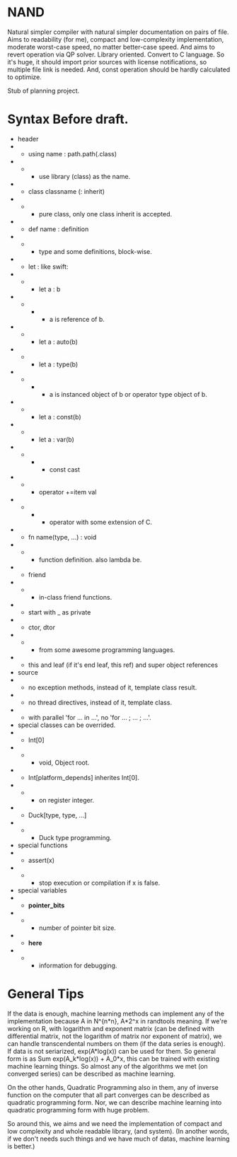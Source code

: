 # NAND
Natural simpler compiler with natural simpler documentation on pairs of file.
Aims to readability (for me), compact and low-complexity implementation, moderate worst-case speed, no matter better-case speed.
And aims to revert operation via QP solver. Library oriented. Convert to C language. So it's huge, it should import prior sources with license notifications, so multiple file link is needed. And, const operation should be hardly calculated to optimize.  

Stub of planning project.

# Syntax Before draft.
* header
* * using name : path.path(.class)
* * * use library (class) as the name.
* * class classname (: inherit)
* * * pure class, only one class inherit is accepted.
* * def name : definition
* * * type and some definitions, block-wise.
* * let : like swift:
* * * let a : b
* * * * a is reference of b.
* * * let a : auto(b)
* * * let a : type(b)
* * * * a is instanced object of b or operator type object of b.
* * * let a : const(b)
* * * let a : var(b)
* * * * const cast
* * * operator +=item val
* * * * operator with some extension of C.
* * fn name(type, ...) : void
* * * function definition. also lambda be.
* * friend
* * * in-class friend functions.
* * start with _ as private
* * ctor, dtor
* * * from some awesome programming languages.
* * this and leaf (if it's end leaf, this ref) and super object references
* source
* * no exception methods, instead of it, template class result.
* * no thread directives, instead of it, template class.
* * with parallel 'for ... in ...', no 'for ... ; ... ; ...'.
* special classes can be overrided.
* * Int\[0\]
* * * void, Object root.
* * Int\[platform_depends\] inherites Int\[0\].
* * * on register integer.
* * Duck[type, type, ...]
* * * Duck type programming.
* special functions
* * assert(x)
* * * stop execution or compilation if x is false.
* special variables
* * __pointer_bits__
* * * number of pointer bit size.
* * __here__
* * * information for debugging.

# General Tips
If the data is enough, machine learning methods can implement any of the implementation because A in N^{n\*n}, A\*2^x in randtools meaning.
If we're working on R, with logarithm and exponent matrix (can be defined with differential matrix, not the logarithm of matrix nor exponent of matrix), we can handle transcendental numbers on them (if the data series is enough). If data is not seriarized, exp(A\*log(x)) can be used for them. So general form is as Sum exp(A_k\*log(x)) + A_0\*x, this can be trained with existing machine learning things. So almost any of the algorithms we met (on converged series) can be described as machine learning.

On the other hands, Quadratic Programming also in them, any of inverse function on the computer that all part converges can be described as quadratic programming form.
Nor, we can describe machine learning into quadratic programming form with huge problem. 

So around this, we aims and we need the implementation of compact and low complexity and whole readable library, (and system). (In another words, if we don't needs such things and we have much of datas, machine learning is better.)
